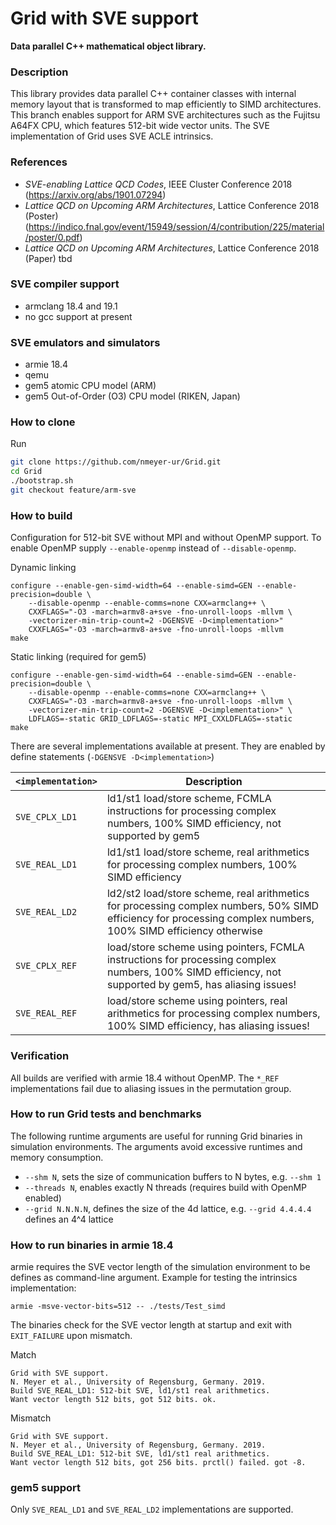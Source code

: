 # Grid with SVE support
**Data parallel C++ mathematical object library.**

### Description
This library provides data parallel C++ container classes with
internal memory layout that is transformed to map efficiently to
SIMD architectures. This branch enables support for ARM SVE
architectures such as the Fujitsu A64FX CPU, which features 512-bit
wide vector units. The SVE implementation of Grid uses SVE ACLE intrinsics.

### References

* _SVE-enabling Lattice QCD Codes_, IEEE Cluster Conference 2018 (https://arxiv.org/abs/1901.07294)
* _Lattice QCD on Upcoming ARM Architectures_, Lattice Conference 2018 (Poster)
(https://indico.fnal.gov/event/15949/session/4/contribution/225/material/poster/0.pdf)
* _Lattice QCD on Upcoming ARM Architectures_, Lattice Conference 2018 (Paper) tbd

### SVE compiler support

* armclang 18.4 and 19.1
* no gcc support at present

### SVE emulators and simulators

* armie 18.4
* qemu
* gem5 atomic CPU model (ARM)
* gem5 Out-of-Order (O3) CPU model (RIKEN, Japan)

### How to clone

Run
``` bash
git clone https://github.com/nmeyer-ur/Grid.git
cd Grid
./bootstrap.sh
git checkout feature/arm-sve
```

### How to build

Configuration for 512-bit SVE without MPI and without OpenMP
support. To enable OpenMP supply `--enable-openmp` instead of
`--disable-openmp`.

Dynamic linking
```
configure --enable-gen-simd-width=64 --enable-simd=GEN --enable-precision=double \
    --disable-openmp --enable-comms=none CXX=armclang++ \
    CXXFLAGS="-O3 -march=armv8-a+sve -fno-unroll-loops -mllvm \
    -vectorizer-min-trip-count=2 -DGENSVE -D<implementation>"
    CXXFLAGS="-O3 -march=armv8-a+sve -fno-unroll-loops -mllvm
make
```

Static linking (required for gem5)
```
configure --enable-gen-simd-width=64 --enable-simd=GEN --enable-precision=double \
    --disable-openmp --enable-comms=none CXX=armclang++ \
    CXXFLAGS="-O3 -march=armv8-a+sve -fno-unroll-loops -mllvm \
    -vectorizer-min-trip-count=2 -DGENSVE -D<implementation>" \
    LDFLAGS=-static GRID_LDFLAGS=-static MPI_CXXLDFLAGS=-static
make
```

There are several implementations available at present. They are
enabled by define statements (`-DGENSVE -D<implementation>`)

| `<implementation>`    | Description                            |
| -------------- | -------------------------------------- |
| `SVE_CPLX_LD1` | ld1/st1 load/store scheme, FCMLA instructions for processing complex numbers, 100% SIMD efficiency, not supported by gem5           |
| `SVE_REAL_LD1` | ld1/st1 load/store scheme, real arithmetics for processing complex numbers, 100% SIMD efficiency           |
| `SVE_REAL_LD2` | ld2/st2 load/store scheme, real arithmetics for processing complex numbers, 50% SIMD efficiency for processing complex numbers, 100% SIMD efficiency otherwise          |
| `SVE_CPLX_REF` | load/store scheme using pointers, FCMLA instructions for processing complex numbers, 100% SIMD efficiency, not supported by gem5, has aliasing issues!           |
| `SVE_REAL_REF` | load/store scheme using pointers, real arithmetics for processing complex numbers, 100% SIMD efficiency, has aliasing issues!        |

### Verification

All builds are verified with armie 18.4 without OpenMP.
The `*_REF` implementations fail due to aliasing issues in the
permutation group.

### How to run Grid tests and benchmarks

The following runtime arguments are useful for running Grid binaries in
simulation environments. The arguments avoid excessive runtimes and memory
consumption.
* `--shm N`, sets the size of communication buffers to N bytes,
    e.g. `--shm 1`
* `--threads N`, enables exactly N threads
    (requires build with OpenMP enabled)
* `--grid N.N.N.N`, defines the size of the 4d lattice, e.g.
    `--grid 4.4.4.4` defines an 4^4 lattice  

### How to run binaries in armie 18.4

armie requires the SVE vector length of the simulation environment to be
defines as command-line argument. Example for testing the intrinsics
implementation:
```
armie -msve-vector-bits=512 -- ./tests/Test_simd
```
The binaries check for the SVE vector length at startup and exit
with `EXIT_FAILURE` upon mismatch.

Match
```
Grid with SVE support.
N. Meyer et al., University of Regensburg, Germany. 2019.
Build SVE_REAL_LD1: 512-bit SVE, ld1/st1 real arithmetics.
Want vector length 512 bits, got 512 bits. ok.
```
Mismatch
```
Grid with SVE support.
N. Meyer et al., University of Regensburg, Germany. 2019.
Build SVE_REAL_LD1: 512-bit SVE, ld1/st1 real arithmetics.
Want vector length 512 bits, got 256 bits. prctl() failed. got -8.
```

### gem5 support

Only `SVE_REAL_LD1` and `SVE_REAL_LD2` implementations are supported.
